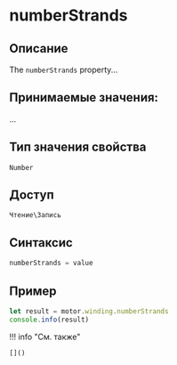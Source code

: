# numberStrands

## Описание
The `numberStrands` property...

## Принимаемые значения:
...

## Тип значения свойства
`Number`

## Доступ
`Чтение\Запись`

## Синтаксис
```javascript
numberStrands = value
```

## Пример
```javascript linenums="1"
let result = motor.winding.numberStrands
console.info(result)
```

!!! info "См. также"

    []()

